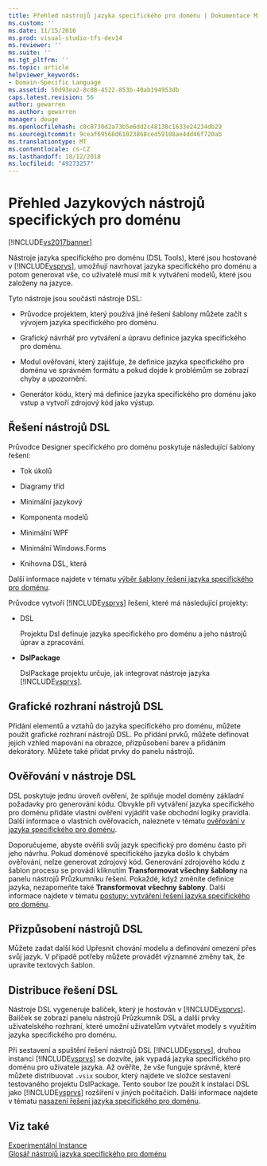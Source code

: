 ```yaml
---
title: Přehled nástrojů jazyka specifického pro doménu | Dokumentace Microsoftu
ms.custom: ''
ms.date: 11/15/2016
ms.prod: visual-studio-tfs-dev14
ms.reviewer: ''
ms.suite: ''
ms.tgt_pltfrm: ''
ms.topic: article
helpviewer_keywords:
- Domain-Specific Language
ms.assetid: 50d93ea2-8c88-4522-853b-40ab194953db
caps.latest.revision: 56
author: gewarren
ms.author: gewarren
manager: douge
ms.openlocfilehash: c0c8730d2a73b5e6dd2c48138c1633e24234db29
ms.sourcegitcommit: 9ceaf69568d61023868ced59108ae4dd46f720ab
ms.translationtype: MT
ms.contentlocale: cs-CZ
ms.lasthandoff: 10/12/2018
ms.locfileid: "49273257"
---
```

# <a name="overview-of-domain-specific-language-tools"></a>Přehled Jazykových nástrojů specifických pro doménu
[!INCLUDE[vs2017banner](../includes/vs2017banner.md)]

Nástroje jazyka specifického pro doménu (DSL Tools), které jsou hostované v [!INCLUDE[vsprvs](../includes/vsprvs-md.md)], umožňují navrhovat jazyka specifického pro doménu a potom generovat vše, co uživatelé musí mít k vytváření modelů, které jsou založeny na jazyce.  
  
 Tyto nástroje jsou součástí nástroje DSL:  
  
-   Průvodce projektem, který používá jiné řešení šablony můžete začít s vývojem jazyka specifického pro doménu.  
  
-   Grafický návrhář pro vytváření a úpravu definice jazyka specifického pro doménu.  
  
-   Modul ověřování, který zajišťuje, že definice jazyka specifického pro doménu ve správném formátu a pokud dojde k problémům se zobrazí chyby a upozornění.  
  
-   Generátor kódu, který má definice jazyka specifického pro doménu jako vstup a vytvoří zdrojový kód jako výstup.  
  
## <a name="the-dsl-tools-solution"></a>Řešení nástrojů DSL  
 Průvodce Designer specifického pro doménu poskytuje následující šablony řešení:  
  
-   Tok úkolů  
  
-   Diagramy tříd  
  
-   Minimální jazykový  
  
-   Komponenta modelů  
  
-   Minimální WPF  
  
-   Minimální Windows.Forms  
  
-   Knihovna DSL, která  
  
 Další informace najdete v tématu [výběr šablony řešení jazyka specifického pro doménu](../modeling/choosing-a-domain-specific-language-solution-template.md).  
  
 Průvodce vytvoří [!INCLUDE[vsprvs](../includes/vsprvs-md.md)] řešení, které má následující projekty:  
  
-   DSL  
  
     Projektu Dsl definuje jazyka specifického pro doménu a jeho nástrojů úprav a zpracování.  
  
-   **DslPackage**  
  
     DslPackage projektu určuje, jak integrovat nástroje jazyka [!INCLUDE[vsprvs](../includes/vsprvs-md.md)].  
  
## <a name="the-dsl-tools-graphical-interface"></a>Grafické rozhraní nástrojů DSL  
 Přidání elementů a vztahů do jazyka specifického pro doménu, můžete použít grafické rozhraní nástrojů DSL. Po přidání prvků, můžete definovat jejich vzhled mapování na obrazce, přizpůsobení barev a přidáním dekorátory. Můžete také přidat prvky do panelu nástrojů.  
  
## <a name="validation-in-dsl-tools"></a>Ověřování v nástroje DSL  
 DSL poskytuje jednu úroveň ověření, že splňuje model domény základní požadavky pro generování kódu. Obvykle při vytváření jazyka specifického pro doménu přidáte vlastní ověření vyjádřit vaše obchodní logiky pravidla. Další informace o vlastních ověřovacích, naleznete v tématu [ověřování v jazyka specifického pro doménu](../modeling/validation-in-a-domain-specific-language.md).  
  
 Doporučujeme, abyste ověřili svůj jazyk specifický pro doménu často při jeho návrhu. Pokud doménově specifického jazyka došlo k chybám ověřování, nelze generovat zdrojový kód. Generování zdrojového kódu z šablon procesu se provádí kliknutím **Transformovat všechny šablony** na panelu nástrojů Průzkumníku řešení. Pokaždé, když změníte definice jazyka, nezapomeňte také **Transformovat všechny šablony**. Další informace najdete v tématu [postupy: vytváření řešení jazyka specifického pro doménu](../modeling/how-to-create-a-domain-specific-language-solution.md).  
  
## <a name="customization-of-dsl-tools"></a>Přizpůsobení nástrojů DSL  
 Můžete zadat další kód Upřesnit chování modelu a definování omezení přes svůj jazyk. V případě potřeby můžete provádět významné změny tak, že upravíte textových šablon.  
  
## <a name="distributing-your-dsl-solution"></a>Distribuce řešení DSL  
 Nástroje DSL vygeneruje balíček, který je hostován v [!INCLUDE[vsprvs](../includes/vsprvs-md.md)]. Balíček se zobrazí panelu nástrojů Průzkumník DSL a další prvky uživatelského rozhraní, které umožní uživatelům vytvářet modely s využitím jazyka specifického pro doménu.  
  
 Při sestavení a spuštění řešení nástrojů DSL [!INCLUDE[vsprvs](../includes/vsprvs-md.md)], druhou instanci [!INCLUDE[vsprvs](../includes/vsprvs-md.md)] se dozvíte, jak vypadá jazyka specifického pro doménu pro uživatele jazyka. Až ověříte, že vše funguje správně, které můžete distribuovat `.vsix` soubor, který najdete ve složce sestavení testovaného projektu DslPackage. Tento soubor lze použít k instalaci DSL jako [!INCLUDE[vsprvs](../includes/vsprvs-md.md)] rozšíření v jiných počítačích.  Další informace najdete v tématu [nasazení řešení jazyka specifického pro doménu](../modeling/deploying-domain-specific-language-solutions.md).  
  
## <a name="see-also"></a>Viz také  
 [Experimentální Instance](../extensibility/the-experimental-instance.md)   
 [Glosář nástrojů jazyka specifického pro doménu](http://msdn.microsoft.com/en-us/ca5e84cb-a315-465c-be24-76aa3df276aa)



